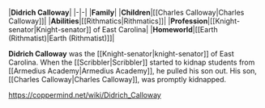 |**Didrich Calloway**|
|-|-|
|**Family**|
|**Children**|[[Charles Calloway\|Charles Calloway]]|
|**Abilities**|[[Rithmatics\|Rithmatics]]|
|**Profession**|[[Knight-senator\|Knight-senator]] of East Carolina|
|**Homeworld**|[[Earth (Rithmatist)\|Earth (Rithmatist)]]|

**Didrich Calloway** was the [[Knight-senator\|knight-senator]] of East Carolina. When the [[Scribbler\|Scribbler]] started to kidnap students from [[Armedius Academy\|Armedius Academy]], he pulled his son out. His son, [[Charles Calloway\|Charles Calloway]], was promptly kidnapped.



https://coppermind.net/wiki/Didrich_Calloway
